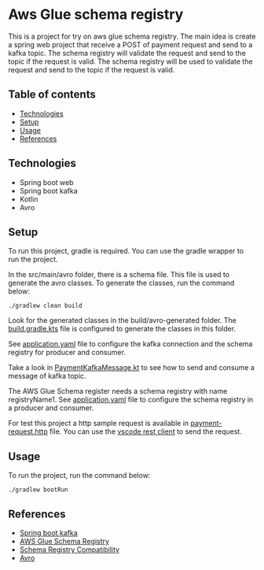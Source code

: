 # Aws Glue schema registry
This is a project for try on aws glue schema registry. 
The main idea is create a spring web project that receive a POST of payment request and send to a kafka topic. The schema registry will validate the request and send to the topic if the request is valid. The schema registry will be used to validate the request and send to the topic if the request is valid.

## Table of contents
* [Technologies](#technologies)
* [Setup](#setup)
* [Usage](#usage)
* [References](#references)

## Technologies
* Spring boot web
* Spring boot kafka
* Kotlin
* Avro

## Setup
To run this project, gradle is required. You can use the gradle wrapper to run the project.

In the src/main/avro folder, there is a schema file. This file is used to generate the avro classes. To generate the classes, run the command below:
```shell
./gradlew clean build
```
Look for the generated classes in the build/avro-generated folder. The [build.gradle.kts](build.gradle.kts) file is configured to generate the classes in this folder.

See [application.yaml](src/main/resources/application.yaml) file to configure the kafka connection and the schema registry for producer and consumer.

Take a look in [PaymentKafkaMessage.kt](src/main/kotlin/h2r/dev/pocglueschemaregistry/infra/message/PaymentKafkaMessage.kt) to see how to send and consume a message of kafka topic.

The AWS Glue Schema register needs a schema registry with name registryName1. See [application.yaml](src/main/resources/application.yaml) file to configure the schema registry in a producer and consumer.

For test this project a http sample request is available in [payment-request.http](src/main/http/payment-request.http) file. You can use the [vscode rest client](https://marketplace.visualstudio.com/items?itemName=humao.rest-client) to send the request.

## Usage
To run the project, run the command below:
```shell
./gradlew bootRun
``` 

## References
* [Spring boot kafka](https://docs.spring.io/spring-boot/docs/3.1.4/reference/htmlsingle/#messaging.kafka)
* [AWS Glue Schema Registry](https://github.com/awslabs/aws-glue-schema-registry/blob/master/README.md)
* [Schema Registry Compatibility](https://docs.aws.amazon.com/glue/latest/dg/schema-registry.html#schema-registry-compatibility)
* [Avro](https://avro.apache.org/docs/1.11.1/getting-started-java/)

